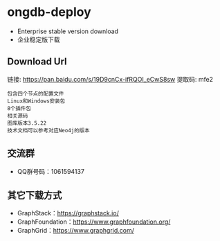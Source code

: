 # ongdb-deploy
- Enterprise stable version download
- 企业稳定版下载
## Download Url
链接: https://pan.baidu.com/s/19D9cnCx-ifRQOI_eCwS8sw 提取码: mfe2
```
包含四个节点的配置文件
Linux和Windows安装包
8个插件包
相关源码
图库版本3.5.22
技术文档可以参考对应Neo4j的版本
```
## 交流群
- QQ群号码：1061594137
## 其它下载方式
- GraphStack：https://graphstack.io/
- GraphFoundation：https://www.graphfoundation.org/
- GraphGrid：https://www.graphgrid.com/
